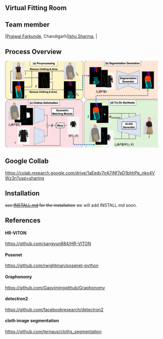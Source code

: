 ## Virtual Fitting Room
## Team member


|[Prajwal Farkunde](https://github.com/Prajwal28432), Chandigarh|[Ishu Sharma](https://github.com/), |

## Process Overview
![process overview image](./figures/Methodology.png)

## Google Collab
https://colab.research.google.com/drive/1aEedv7irA7iNf7eD1bhhPe_nko4VWz3n?usp=sharing
## Installation
~~see [INSTALL.md](./INSTALL.md) for the installation~~
we will add INSTALL.md soon.

## References
#### HR-VITON
https://github.com/sangyun884/HR-VITON
#### Posenet
https://github.com/rwightman/posenet-python
#### Graphonomy
https://github.com/Gaoyiminggithub/Graphonomy
#### detectron2
https://github.com/facebookresearch/detectron2
#### cloth image segmentation
https://github.com/ternaus/cloths_segmentation
